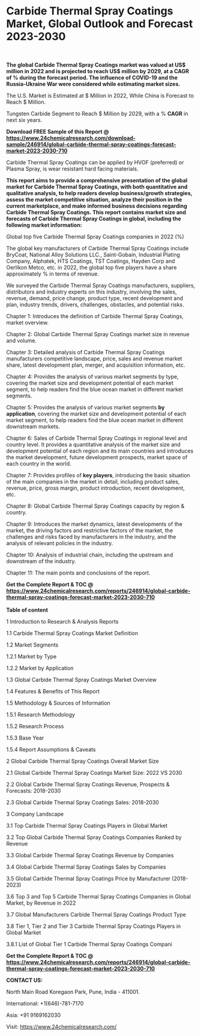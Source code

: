 <h1>Carbide Thermal Spray Coatings Market, Global Outlook and Forecast 2023-2030</h1><br/><p><strong>The global Carbide Thermal Spray Coatings market was valued at US$ million in 2022 and is projected to reach US$ million by 2029, at a <strong>CAGR</strong> of % during the forecast period. The influence of COVID-19 and the Russia-Ukraine War were considered while estimating market sizes.</strong></p><p>The U.S. Market is Estimated at $ Million in 2022, While China is Forecast to Reach $ Million.</p><p>Tungsten Carbide Segment to Reach $ Million by 2029, with a % <strong>CAGR</strong> in next six years.</p><div><b>Download FREE Sample of this Report @ <a href="https://www.24chemicalresearch.com/download-sample/246914/global-carbide-thermal-spray-coatings-forecast-market-2023-2030-710">https://www.24chemicalresearch.com/download-sample/246914/global-carbide-thermal-spray-coatings-forecast-market-2023-2030-710</a></b></div><p>Carbide Thermal Spray Coatings can be applied by HVOF (preferred) or Plasma Spray, is wear resistant hard facing materials.</p><p><strong>This report aims to provide a comprehensive presentation of the global market for Carbide Thermal Spray Coatings, with both quantitative and qualitative analysis, to help readers develop business/growth strategies, assess the market competitive situation, analyze their position in the current marketplace, and make informed business decisions regarding Carbide Thermal Spray Coatings. This report contains market size and forecasts of Carbide Thermal Spray Coatings in global, including the following market information:</strong></p><p>Global top five Carbide Thermal Spray Coatings companies in 2022 (%)</p><p>The global key manufacturers of Carbide Thermal Spray Coatings include BryCoat, National Alloy Solutions LLC., Saint-Gobain, Industrial Plating Company, Alphatek, HTS Coatings, TST Coatings, Hayden Corp and Oerlikon Metco, etc. in 2022, the global top five players have a share approximately % in terms of revenue.</p><p>We surveyed the Carbide Thermal Spray Coatings manufacturers, suppliers, distributors and industry experts on this industry, involving the sales, revenue, demand, price change, product type, recent development and plan, industry trends, drivers, challenges, obstacles, and potential risks.</p><p>Chapter 1: Introduces the definition of Carbide Thermal Spray Coatings, market overview.</p><p>Chapter 2: Global Carbide Thermal Spray Coatings market size in revenue and volume.</p><p>Chapter 3: Detailed analysis of Carbide Thermal Spray Coatings manufacturers competitive landscape, price, sales and revenue market share, latest development plan, merger, and acquisition information, etc.</p><p>Chapter 4: Provides the analysis of various market segments by type, covering the market size and development potential of each market segment, to help readers find the blue ocean market in different market segments.</p><p>Chapter 5: Provides the analysis of various market segments <strong>by application</strong>, covering the market size and development potential of each market segment, to help readers find the blue ocean market in different downstream markets.</p><p>Chapter 6: Sales of Carbide Thermal Spray Coatings in regional level and country level. It provides a quantitative analysis of the market size and development potential of each region and its main countries and introduces the market development, future development prospects, market space of each country in the world.</p><p>Chapter 7: Provides profiles of <strong>key players</strong>, introducing the basic situation of the main companies in the market in detail, including product sales, revenue, price, gross margin, product introduction, recent development, etc.</p><p>Chapter 8: Global Carbide Thermal Spray Coatings capacity by region & country.</p><p>Chapter 9: Introduces the market dynamics, latest developments of the market, the driving factors and restrictive factors of the market, the challenges and risks faced by manufacturers in the industry, and the analysis of relevant policies in the industry.</p><p>Chapter 10: Analysis of industrial chain, including the upstream and downstream of the industry.</p><p>Chapter 11: The main points and conclusions of the report.</p><div><b>Get the Complete Report & TOC @ <a href="https://www.24chemicalresearch.com/reports/246914/global-carbide-thermal-spray-coatings-forecast-market-2023-2030-710">https://www.24chemicalresearch.com/reports/246914/global-carbide-thermal-spray-coatings-forecast-market-2023-2030-710</a></b></div><br><b>Table of content</b><p>1 Introduction to Research & Analysis Reports<br />
 
  1.1 Carbide Thermal Spray Coatings Market Definition<br />
 
  1.2 Market Segments<br />
 
  1.2.1 Market by Type<br />
 
  1.2.2 Market by Application<br />
 
  1.3 Global Carbide Thermal Spray Coatings Market Overview<br />
 
  1.4 Features & Benefits of This Report<br />
 
  1.5 Methodology & Sources of Information<br />
 
  1.5.1 Research Methodology<br />
 
  1.5.2 Research Process<br />
 
  1.5.3 Base Year<br />
 
  1.5.4 Report Assumptions & Caveats<br />
 
 2 Global Carbide Thermal Spray Coatings Overall Market Size<br />
 
  2.1 Global Carbide Thermal Spray Coatings Market Size: 2022 VS 2030<br />
 
  2.2 Global Carbide Thermal Spray Coatings Revenue, Prospects & Forecasts: 2018-2030<br />
 
  2.3 Global Carbide Thermal Spray Coatings Sales: 2018-2030<br />
 
 3 Company Landscape<br />
 
  3.1 Top Carbide Thermal Spray Coatings Players in Global Market<br />
 
  3.2 Top Global Carbide Thermal Spray Coatings Companies Ranked by Revenue<br />
 
  3.3 Global Carbide Thermal Spray Coatings Revenue by Companies<br />
 
  3.4 Global Carbide Thermal Spray Coatings Sales by Companies<br />
 
  3.5 Global Carbide Thermal Spray Coatings Price by Manufacturer (2018-2023)<br />
 
  3.6 Top 3 and Top 5 Carbide Thermal Spray Coatings Companies in Global Market, by Revenue in 2022<br />
 
  3.7 Global Manufacturers Carbide Thermal Spray Coatings Product Type<br />
 
  3.8 Tier 1, Tier 2 and Tier 3 Carbide Thermal Spray Coatings Players in Global Market<br />
 
  3.8.1 List of Global Tier 1 Carbide Thermal Spray Coatings Compani<br><div><b>Get the Complete Report & TOC @ <a href="https://www.24chemicalresearch.com/reports/246914/global-carbide-thermal-spray-coatings-forecast-market-2023-2030-710">https://www.24chemicalresearch.com/reports/246914/global-carbide-thermal-spray-coatings-forecast-market-2023-2030-710</a></b></div></p>
 
 <b>CONTACT US:</b><br>
 
 North Main Road Koregaon Park, Pune, India - 411001.<br/>
 
 International: +1(646)-781-7170<br/>
 
 Asia: +91 9169162030<br/>
 
 Visit: <a href="https://www.24chemicalresearch.com/">https://www.24chemicalresearch.com/</a>
 
 <br>